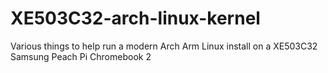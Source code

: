 # XE503C32-arch-linux-kernel

Various things to help run a modern Arch Arm Linux install on a XE503C32 Samsung Peach Pi Chromebook 2
